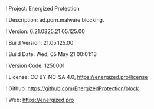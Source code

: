 ! Project: Energized Protection

! Description: ad.porn.malware blocking.

! Version: 6.21.0325.21.05.125.00

! Build Version: 21.05.125.00

! Build Date: Wed, 05 May 21 00:01:13

! Version Code: 1250001

! License: CC BY-NC-SA 4.0, https://energized.pro/license

! Github: https://github.com/EnergizedProtection/block

! Web: https://energized.pro
